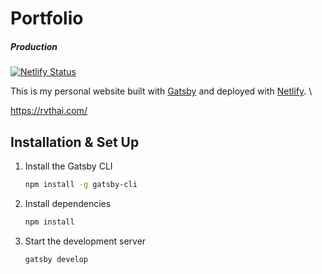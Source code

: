# Portfolio

##### Production

[![Netlify Status](https://api.netlify.com/api/v1/badges/7db468ee-d9c0-4552-97c5-4724734612bd/deploy-status)](https://app.netlify.com/sites/rvthai/deploys)

This is my personal website built with [Gatsby](https://www.gatsbyjs.com/) and deployed with [Netlify](https://www.netlify.com/). \

https://rvthai.com/

## Installation & Set Up

1. Install the Gatsby CLI

   ```sh
   npm install -g gatsby-cli
   ```

2. Install dependencies

   ```sh
   npm install
   ```

3. Start the development server

   ```sh
   gatsby develop
   ```
